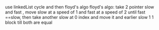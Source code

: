 use linkedList cycle and then floyd's algo
floyd's algo: take 2 pointer slow and fast , move slow at a speed of 1 and fast at a speed of 2 until fast ==slow, then take another slow at 0 index and move it and earlier slow 1 1 block till both are equal